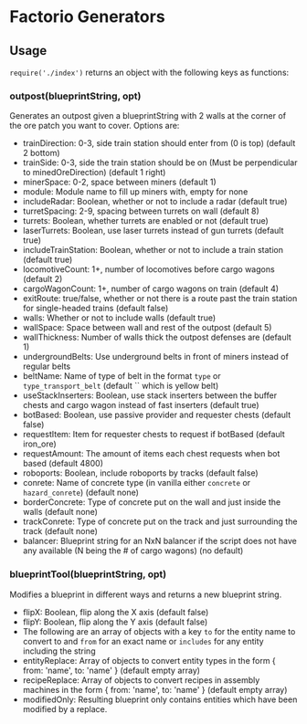 
# Factorio Generators

## Usage

`require('./index')` returns an object with the following keys as functions:

### outpost(blueprintString, opt)

Generates an outpost given a blueprintString with 2 walls at the corner of the ore patch you want to cover. Options are:

- trainDirection: 0-3, side train station should enter from (0 is top) (default 2 bottom)
- trainSide: 0-3, side the train station should be on (Must be perpendicular to minedOreDirection) (default 1 right)
- minerSpace: 0-2, space between miners (default 1)
- module: Module name to fill up miners with, empty for none
- includeRadar: Boolean, whether or not to include a radar (default true)
- turretSpacing: 2-9, spacing between turrets on wall (default 8)
- turrets: Boolean, whether turrets are enabled or not (default true)
- laserTurrets: Boolean, use laser turrets instead of gun turrets (default true)
- includeTrainStation: Boolean, whether or not to include a train station (default true)
- locomotiveCount: 1+, number of locomotives before cargo wagons (default 2)
- cargoWagonCount: 1+, number of cargo wagons on train (default 4)
- exitRoute: true/false, whether or not there is a route past the train station for single-headed trains (default false)
- walls: Whether or not to include walls (default true)
- wallSpace: Space between wall and rest of the outpost (default 5)
- wallThickness: Number of walls thick the outpost defenses are (default 1)
- undergroundBelts: Use underground belts in front of miners instead of regular belts
- beltName: Name of type of belt in the format `type` or `type_transport_belt` (default `` which is yellow belt)
- useStackInserters: Boolean, use stack inserters between the buffer chests and cargo wagon instead of fast inserters (default true)
- botBased: Boolean, use passive provider and requester chests (default false)
- requestItem: Item for requester chests to request if botBased (default iron_ore)
- requestAmount: The amount of items each chest requests when bot based (default 4800)
- roboports: Boolean, include roboports by tracks (default false)
- conrete: Name of concrete type (in vanilla either `concrete` or `hazard_conrete`) (default none)
- borderConcrete: Type of concrete put on the wall and just inside the walls (default none)
- trackConrete: Type of concrete put on the track and just surrounding the track (default none)
- balancer: Blueprint string for an NxN balancer if the script does not have any available (N being the # of cargo wagons) (no default)

### blueprintTool(blueprintString, opt)

Modifies a blueprint in different ways and returns a new blueprint string.

- flipX: Boolean, flip along the X axis (default false)
- flipY: Boolean, flip along the Y axis (default false)
- The following are an array of objects with a key `to` for the entity name to convert to and `from` for an exact name or `includes` for any entity including the string
- entityReplace: Array of objects to convert entity types in the form { from: 'name', to: 'name' } (default empty array)
- recipeReplace: Array of objects to convert recipes in assembly machines in the form { from: 'name', to: 'name' } (default empty array)
- modifiedOnly: Resulting blueprint only contains entities which have been modified by a replace.